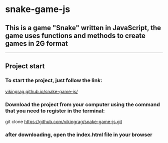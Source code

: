 # **snake-game-js**

## This is a game **"Snake"** written in JavaScript, the game uses functions and methods to create games in 2G format
___



## Project start

### To start the project, just follow the link:
[vikingrag.github.io/snake-game-js/](vikingrag.github.io/snake-game-js/)
### Download the project from your computer using the command that you need to register in the terminal:
git clone https://github.com/vikingrag/snake-game-js.git
### after downloading, open the **index.html** file in your browser

